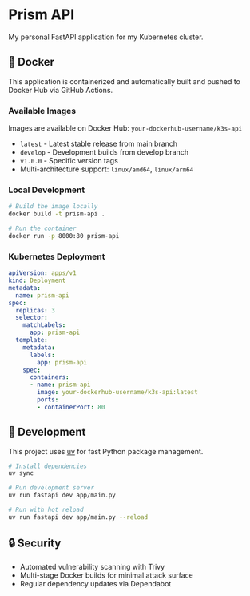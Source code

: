 # Prism API

My personal FastAPI application for my Kubernetes cluster.

## 🐳 Docker

This application is containerized and automatically built and pushed to Docker Hub via GitHub Actions.

### Available Images

Images are available on Docker Hub: `your-dockerhub-username/k3s-api`

- `latest` - Latest stable release from main branch
- `develop` - Development builds from develop branch  
- `v1.0.0` - Specific version tags
- Multi-architecture support: `linux/amd64`, `linux/arm64`

### Local Development

```bash
# Build the image locally
docker build -t prism-api .

# Run the container
docker run -p 8000:80 prism-api
```

### Kubernetes Deployment

```yaml
apiVersion: apps/v1
kind: Deployment
metadata:
  name: prism-api
spec:
  replicas: 3
  selector:
    matchLabels:
      app: prism-api
  template:
    metadata:
      labels:
        app: prism-api
    spec:
      containers:
      - name: prism-api
        image: your-dockerhub-username/k3s-api:latest
        ports:
        - containerPort: 80
```

## 🚀 Development

This project uses [uv](https://docs.astral.sh/uv/) for fast Python package management.

```bash
# Install dependencies
uv sync

# Run development server
uv run fastapi dev app/main.py

# Run with hot reload
uv run fastapi dev app/main.py --reload
```

## 🔒 Security

- Automated vulnerability scanning with Trivy
- Multi-stage Docker builds for minimal attack surface
- Regular dependency updates via Dependabot
